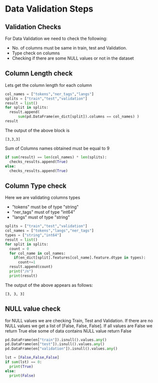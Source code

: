 # Data Validation Steps

## Validation Checks
For Data Validation we need to check the following:

* No. of columns must be same in train, test and Validation.
* Type check on columns
* Checking if there are some NULL values or not in the dataset

## Column Length check
Lets get the column length for each column

```python
col_names = ["tokens","ner_tags","langs"]
splits = ["train","test","validation"]
result = list()
for split in splits:
  result.append(
      sum(pd.DataFrame(en_dict[split]).columns == col_names) )
result
```

The output of the above block is 

```
[3,3,3]
```
Sum of Columns names obtained must be equal to 9

```python
if sum(result) == len(col_names) * len(splits):
  checks_results.append(True)
else:
  checks_results.append(True)
```

## Column Type check

Here we are validating columns types
* "tokens" must be of type "string"
* "ner_tags" must of type "int64"
* "langs" must of type "string"

```python
splits = ["train","test","validation"]
col_names = ["tokens","langs","ner_tags"]
types = ["string","int64"]
result = list()
for split in splits:
  count = 0
  for col_name in col_names:
    if(en_dict[split].features[col_name].feature.dtype in types):
      count+=1
  result.append(count)
  print("/n")
  print(result)
```
The output of the above appears as follows:
```
[3, 3, 3]
```

## NULL value check

for NULL values we are checking Train, Test and Validation.
If there are no NULL values we get a list of [False, False, False].
If all values are False we return True else some of data contains NULL value return False

```python
pd.DataFrame(en["train"]).isnull().values.any()
pd.DataFrame(en["test"]).isnull().values.any()
pd.DataFrame(en["validation"]).isnull().values.any()
```

```python
lst = [False,False,False]
if sum(lst) == 0:
  print(True)
else:
  print(False)
```

